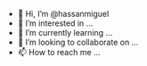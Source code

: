 - 👋 Hi, I’m @hassanmiguel
- 👀 I’m interested in ...
- 🌱 I’m currently learning ...
- 💞️ I’m looking to collaborate on ...
- 📫 How to reach me ...

<!---
hassanmiguel/hassanmiguel is a ✨ special ✨ repository because its `README.md` (this file) appears on your GitHub profile.
You can click the Preview link to take a look at your changes.
